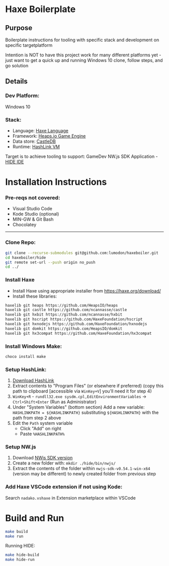 # Haxe Boilerplate

## Purpose
Boilerplate instructions for tooling with specific stack and development on specific targetplatform

Intention is NOT to have this project work for many different platforms yet - just want to get a quick up and running Windows 10 clone, follow steps, and go solution

## Details
### Dev Platform:
Windows 10

### Stack:
* Language: [Haxe Language](https://haxe.org/)
* Framework: [Heaps.io Game Engine](https://heaps.io/about.html)
* Data store: [CastleDB](http://castledb.org/)
* Runtime: [HashLink VM](https://hashlink.haxe.org/)

Target is to achieve tooling to support: GameDev NW.js SDK Application - [HIDE IDE](https://github.com/HeapsIO/hide)

# Installation Instructions

### Pre-reqs not covered:
* Visual Studio Code
* Kode Studio (optional)
* MIN-GW & Git Bash
* Chocolatey

----
### Clone Repo:
```sh
git clone --recurse-submodules git@github.com:lumodon/haxeboiler.git
cd haxeboiler/hide
git remote set-url --push origin no_push
cd ../
```

### Install Haxe
* Install Haxe using appropriate installer from https://haxe.org/download/
* Install these libraries:

```sh
haxelib git heaps https://github.com/HeapsIO/heaps
haxelib git castle https://github.com/ncannasse/castle
haxelib git hxbit https://github.com/ncannasse/hxbit
haxelib git hscript https://github.com/HaxeFoundation/hscript
haxelib git hxnodejs https://github.com/HaxeFoundation/hxnodejs
haxelib git domkit https://github.com/HeapsIO/domkit
haxelib git hx3compat https://github.com/HaxeFoundation/hx3compat
```

### Install Windows Make:
```sh
choco install make
```

### Setup HashLink:
1. [Download HashLink](https://hashlink.haxe.org/#download)
2. Extract contents to "Program Files" (or elsewhere if preferred) (copy this path to clipboard [accessible via `WinKey+V`] you'll need it for step 4)
3. `WinKey+R` - `rundll32.exe sysdm.cpl,EditEnvironmentVariables` -> `Ctrl+Shift+Enter` (Run as Administrator)
4. Under "System Variables" (bottom section) Add a new variable: `HASHLINKPATH = ${HASHLINKPATH}` substituting `${HASHLINKPATH}` with the path from step 2 above
5. Edit the `Path` system variable
    * Click "Add" on right
    * Paste `%HASHLINKPATH%`

### Setup NW.js
1. Download [NWjs SDK version](https://nwjs.io/)
2. Create a new folder with: `mkdir ./hide/bin/nwjs/`
3. Extract the contents of the folder within `nwjs-sdk-v0.54.1-win-x64` (version may be different) to newly created folder from previous step


### Add Haxe VSCode extension if not using Kode:
Search `nadako.vshaxe` in Extension marketplace within VSCode

# Build and Run
```sh
make build
make run
```

Running HIDE:
```sh
make hide-build
make hide-run
```


